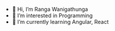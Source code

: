 - 👋 Hi, I’m Ranga Wanigathunga
- 👀 I’m interested in Programming
- 🌱 I’m currently learning Angular, React

<!---
prwanigathunga/prwanigathunga is a ✨ special ✨ repository because its `README.md` (this file) appears on your GitHub profile.
You can click the Preview link to take a look at your changes.
--->
